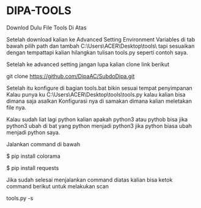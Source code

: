 # DIPA-TOOLS
Downlod Dulu File Tools Di Atas

Setelah download kalian ke Advanced Setting Environment Variables di tab bawah pilih path dan tambah 
C:\Users\ACER\Desktop\tools\ tapi sesuaikan dengan tempattapi kalian hilangkan tulisan tools.py seperti contoh saya.

Setelah ke advanced setting jangan lupa
kalian clone link berikut

git clone https://github.com/DipaAC/SubdoDipa.git

Setelah itu konfigure di bagian tools.bat bikin sesuai tempat penyimpanan 
Kalau punya ku C:\Users\ACER\Desktop\tools\tools.py kalau kalian bisa dimana saja asalkan
Konfigurasi nya di samakan dimana kalian meletakan file nya.

Kalau sudah liat lagi python kalian apakah python3 atau pythob bisa jika python3 ubah di bat yang python menjadi
python3 jika python biasa ubah menjadi python saya.

Jalankan command di bawah

$ pip install colorama

$ pip install requests

Jika sudah selesai menjalankan command diatas
kalian bisa ketok command berikut untuk melakukan scan

tools.py -s <Nama domain yang ingin dituju>
